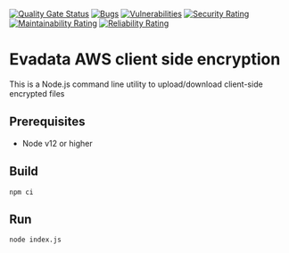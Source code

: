 [![Quality Gate Status](https://sonarcloud.io/api/project_badges/measure?project=evadataprotectcode_nodejs-aws-kms-cse&metric=alert_status)](https://sonarcloud.io/dashboard?id=evadataprotectcode_nodejs-aws-kms-cse)
[![Bugs](https://sonarcloud.io/api/project_badges/measure?project=evadataprotectcode_nodejs-aws-kms-cse&metric=bugs)](https://sonarcloud.io/dashboard?id=evadataprotectcode_nodejs-aws-kms-cse)
[![Vulnerabilities](https://sonarcloud.io/api/project_badges/measure?project=evadataprotectcode_nodejs-aws-kms-cse&metric=vulnerabilities)](https://sonarcloud.io/dashboard?id=evadataprotectcode_nodejs-aws-kms-cse)
[![Security Rating](https://sonarcloud.io/api/project_badges/measure?project=evadataprotectcode_nodejs-aws-kms-cse&metric=security_rating)](https://sonarcloud.io/dashboard?id=evadataprotectcode_nodejs-aws-kms-cse)
[![Maintainability Rating](https://sonarcloud.io/api/project_badges/measure?project=evadataprotectcode_nodejs-aws-kms-cse&metric=sqale_rating)](https://sonarcloud.io/dashboard?id=evadataprotectcode_nodejs-aws-kms-cse)
[![Reliability Rating](https://sonarcloud.io/api/project_badges/measure?project=evadataprotectcode_nodejs-aws-kms-cse&metric=reliability_rating)](https://sonarcloud.io/dashboard?id=evadataprotectcode_nodejs-aws-kms-cse)

# Evadata AWS client side encryption   
This is a Node.js command line utility to upload/download client-side encrypted files

## Prerequisites
 - Node v12 or higher

## Build
```
npm ci
```

## Run
```
node index.js
```

